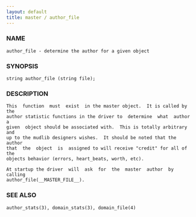 ```yaml
---
layout: default
title: master / author_file
---
```


### NAME

    author_file - determine the author for a given object

### SYNOPSIS

    string author_file (string file);

### DESCRIPTION

    This  function  must  exist  in the master object.  It is called by the
    author statistic functions in the driver to  determine  what  author  a
    given  object should be associated with.  This is totally arbitrary and
    up to the mudlib designers wishes.  It should be noted that the  author
    that  the  object  is  assigned to will receive "credit" for all of the
    objects behavior (errors, heart_beats, worth, etc).

    At startup the driver  will  ask  for  the  master  author  by  calling
    author_file(__MASTER_FILE__).

### SEE ALSO

    author_stats(3), domain_stats(3), domain_file(4)
